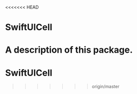 <<<<<<< HEAD
# SwiftUICell

A description of this package.
=======
# SwiftUICell
>>>>>>> origin/master
